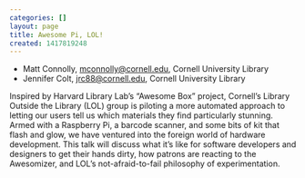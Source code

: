```yaml
---
categories: []
layout: page
title: Awesome Pi, LOL!
created: 1417819248
---
```

- Matt Connolly, mconnolly@cornell.edu, Cornell University Library
- Jennifer Colt, jrc88@cornell.edu, Cornell University Library

Inspired by Harvard Library Lab’s “Awesome Box” project, Cornell’s
Library Outside the Library (LOL) group is piloting a more automated
approach to letting our users tell us which materials they find
particularly stunning. Armed with a Raspberry Pi, a barcode scanner, and
some bits of kit that flash and glow, we have ventured into the foreign
world of hardware development. This talk will discuss what it’s like for
software developers and designers to get their hands dirty, how patrons
are reacting to the Awesomizer, and LOL’s not-afraid-to-fail philosophy
of experimentation.
